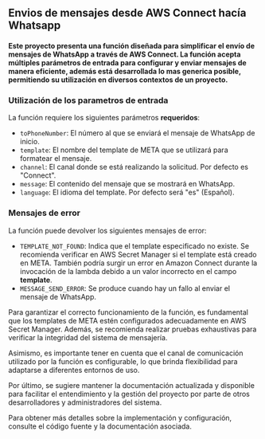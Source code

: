 ## Envios de mensajes desde AWS Connect hacía Whatsapp

#### Este proyecto presenta una función diseñada para simplificar el envío de mensajes de WhatsApp a través de AWS Connect. La función acepta múltiples parámetros de entrada para configurar y enviar mensajes de manera eficiente, además está desarrollada lo mas generica posible, permitiendo su utilización en diversos contextos de un proyecto.

### Utilización de los parametros de entrada

La función requiere los siguientes parámetros **requeridos**:

- `toPhoneNumber`: El número al que se enviará el mensaje de WhatsApp de inicio.
- `template`: El nombre del template de META que se utilizará para formatear el mensaje.
- `channel`: El canal donde se está realizando la solicitud. Por defecto es "Connect".
- `message`: El contenido del mensaje que se mostrará en WhatsApp.
- `language`: El idioma del template. Por defecto será "es" (Español).

### Mensajes de error

La función puede devolver los siguientes mensajes de error:

- `TEMPLATE_NOT_FOUND`: Indica que el template especificado no existe. Se recomienda verificar en AWS Secret Manager si el template está creado en META. También podría surgir un error en Amazon Connect durante la invocación de la lambda debido a un valor incorrecto en el campo **template**.
- `MESSAGE_SEND_ERROR`: Se produce cuando hay un fallo al enviar el mensaje de WhatsApp.

Para garantizar el correcto funcionamiento de la función, es fundamental que los templates de META estén configurados adecuadamente en AWS Secret Manager. Además, se recomienda realizar pruebas exhaustivas para verificar la integridad del sistema de mensajería.

Asimismo, es importante tener en cuenta que el canal de comunicación utilizado por la función es configurable, lo que brinda flexibilidad para adaptarse a diferentes entornos de uso.

Por último, se sugiere mantener la documentación actualizada y disponible para facilitar el entendimiento y la gestión del proyecto por parte de otros desarrolladores y administradores del sistema.

Para obtener más detalles sobre la implementación y configuración, consulte el código fuente y la documentación asociada.



